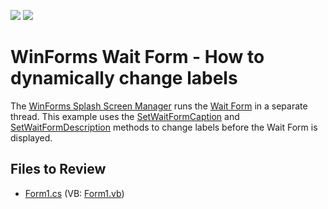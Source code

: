 <!-- default badges list -->
[![](https://img.shields.io/badge/Open_in_DevExpress_Support_Center-FF7200?style=flat-square&logo=DevExpress&logoColor=white)](https://supportcenter.devexpress.com/ticket/details/E3575)
[![](https://img.shields.io/badge/📖_How_to_use_DevExpress_Examples-e9f6fc?style=flat-square)](https://docs.devexpress.com/GeneralInformation/403183)
<!-- default badges end -->

# WinForms Wait Form - How to dynamically change labels

The [WinForms Splash Screen Manager](https://docs.devexpress.com/WindowsForms/10826/controls-and-libraries/forms-and-user-controls/splash-screen-manager) runs the [Wait Form](https://docs.devexpress.com/WindowsForms/10824/controls-and-libraries/forms-and-user-controls/splash-screen-manager/wait-form) in a separate thread. This example uses the [SetWaitFormCaption](https://docs.devexpress.com/WindowsForms/DevExpress.XtraSplashScreen.SplashScreenManager.SetWaitFormCaption(System.String)) and [SetWaitFormDescription](https://docs.devexpress.com/WindowsForms/DevExpress.XtraSplashScreen.SplashScreenManager.SetWaitFormDescription(System.String)) methods to change labels before the Wait Form is displayed.


## Files to Review

* [Form1.cs](./CS/Form1.cs) (VB: [Form1.vb](./VB/Form1.vb))
